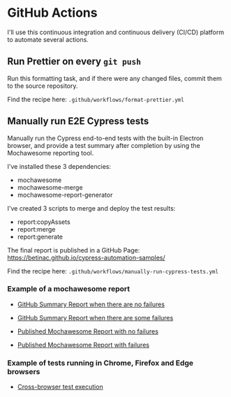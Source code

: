 # GitHub Actions

I'll use this continuous integration and continuous delivery (CI/CD) platform to automate several actions.

## Run Prettier on every `git push`

Run this formatting task, and if there were any changed files, commit them to the source repository.

Find the recipe here: `.github/workflows/format-prettier.yml`

## Manually run E2E Cypress tests

Manually run the Cypress end-to-end tests with the built-in Electron browser, and provide a test summary after completion by using the Mochawesome reporting tool.

I've installed these 3 dependencies:

- mochawesome
- mochawesome-merge
- mochawesome-report-generator

I've created 3 scripts to merge and deploy the test results:

- report:copyAssets
- report:merge
- report:generate

The final report is published in a GitHub Page: https://betinac.github.io/cypress-automation-samples/

Find the recipe here: `.github/workflows/manually-run-cypress-tests.yml`

### Example of a mochawesome report

- [GitHub Summary Report when there are no failures](images/gh-summary-passed.png)
- [GitHub Summary Report when there are some failures](images/gh-summary-failures.png)

- [Published Mochawesome Report with no failures](images/index-html.png)
- [Published Mochawesome Report with failures](images/report-with-failures.png)

### Example of tests running in Chrome, Firefox and Edge browsers

- [Cross-browser test execution](images/cross-browsers-testing.png)
